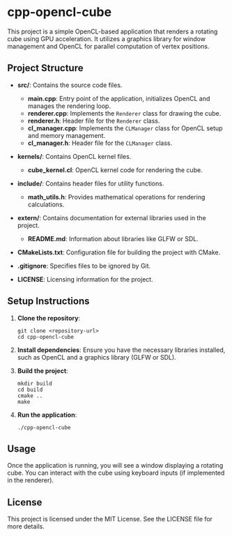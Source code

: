# cpp-opencl-cube

This project is a simple OpenCL-based application that renders a rotating cube using GPU acceleration. It utilizes a graphics library for window management and OpenCL for parallel computation of vertex positions.

## Project Structure

- **src/**: Contains the source code files.
  - **main.cpp**: Entry point of the application, initializes OpenCL and manages the rendering loop.
  - **renderer.cpp**: Implements the `Renderer` class for drawing the cube.
  - **renderer.h**: Header file for the `Renderer` class.
  - **cl_manager.cpp**: Implements the `CLManager` class for OpenCL setup and memory management.
  - **cl_manager.h**: Header file for the `CLManager` class.

- **kernels/**: Contains OpenCL kernel files.
  - **cube_kernel.cl**: OpenCL kernel code for rendering the cube.

- **include/**: Contains header files for utility functions.
  - **math_utils.h**: Provides mathematical operations for rendering calculations.

- **extern/**: Contains documentation for external libraries used in the project.
  - **README.md**: Information about libraries like GLFW or SDL.

- **CMakeLists.txt**: Configuration file for building the project with CMake.

- **.gitignore**: Specifies files to be ignored by Git.

- **LICENSE**: Licensing information for the project.

## Setup Instructions

1. **Clone the repository**:
   ```
   git clone <repository-url>
   cd cpp-opencl-cube
   ```

2. **Install dependencies**:
   Ensure you have the necessary libraries installed, such as OpenCL and a graphics library (GLFW or SDL).

3. **Build the project**:
   ```
   mkdir build
   cd build
   cmake ..
   make
   ```

4. **Run the application**:
   ```
   ./cpp-opencl-cube
   ```

## Usage

Once the application is running, you will see a window displaying a rotating cube. You can interact with the cube using keyboard inputs (if implemented in the renderer).

## License

This project is licensed under the MIT License. See the LICENSE file for more details.